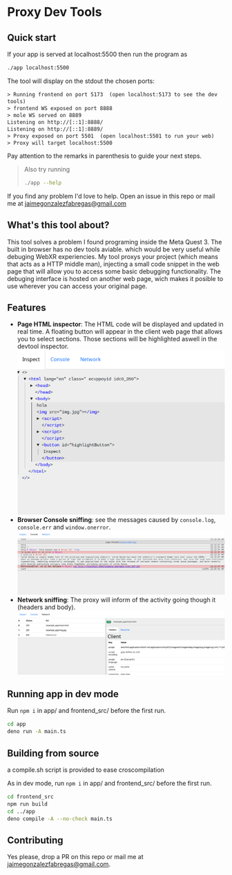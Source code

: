 # Proxy Dev Tools

## Quick start

If your app is served at localhost:5500 then run the program as
```bash
./app localhost:5500
```
The tool will display on the stdout the chosen ports:
```
> Running frontend on port 5173  (open localhost:5173 to see the dev tools)
> frontend WS exposed on port 8888
> mole WS served on 8889
Listening on http://[::1]:8888/
Listening on http://[::1]:8889/
> Proxy exposed on port 5501  (open localhost:5501 to run your web)
> Proxy will target localhost:5500
```
Pay attention to the remarks in parenthesis to guide your next steps.

> Also try running 
> ```bash
> ./app --help
> ```

If you find any problem I'd love to help. Open an issue in this repo or mail me at jaimegonzalezfabregas@gmail.com
## What's this tool about?

This tool solves a problem I found programing inside the Meta Quest 3. The built in browser has no dev tools aviable. which would be very useful while debuging WebXR experiencies. My tool proxys your project (which means that acts as a HTTP middle man), injecting a small code snippet in the web page that will allow you to access some basic debugging functionality. The debuging interface is hosted on another web page, wich makes it posible to use wherever you can access your original page.

## Features
- **Page HTML inspector**: The HTML code will be displayed and updated in real time. A floating button will appear in the client web page that allows you to select sections. Those sections will be highlighted aswell in the devtool inspector.
![HTML inspector](image.png)
- **Browser Console sniffing**: see the messages caused by `console.log`, `console.err` and `window.onerror`.
![Console sniffing](image-1.png)
- **Network sniffing**: The proxy will inform of the activity going though it (headers and body).
![Network snifing](image-2.png)

## Running app in dev mode

Run `npm i` in app/ and frontend_src/ before the first run.

```bash
cd app
deno run -A main.ts 
```

## Building from source

a compile.sh script is provided to ease croscompilation

As in dev mode, run `npm i` in app/ and frontend_src/ before the first run.

```bash
cd frontend_src
npm run build
cd ../app
deno compile -A --no-check main.ts 
```

## Contributing
Yes please, drop a PR on this repo or mail me at jaimegonzalezfabregas@gmail.com. 
